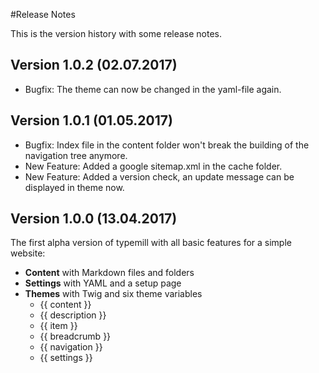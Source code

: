 #Release Notes

This is the version history with some release notes.

## Version 1.0.2 (02.07.2017)

- Bugfix: The theme can now be changed in the yaml-file again.

## Version 1.0.1 (01.05.2017)

- Bugfix: Index file in the content folder won't break the building of the navigation tree anymore. 
- New Feature: Added a google sitemap.xml in the cache folder.
- New Feature: Added a version check, an update message can be displayed in theme now.

## Version 1.0.0 (13.04.2017)
The first alpha version of typemill with all basic features for a simple website:

- **Content** with Markdown files and folders
- **Settings** with YAML and a setup page
- **Themes** with Twig and six theme variables
  - {{ content }}
  - {{ description }}
  - {{ item }}
  - {{ breadcrumb }}
  - {{ navigation }}
  - {{ settings }}